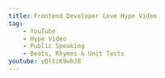 ```yaml
---
title: Frontend Developer Love Hype Video
tag:
    - YouTube
    - Hype Video
    - Public Speaking
    - Beats, Rhymes & Unit Tests
youtube: vQltzK9wbJ8
---
```

